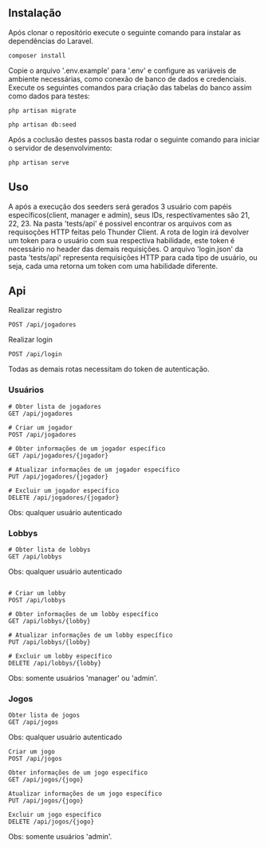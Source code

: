 ## Instalação
Após clonar o repositório execute o seguinte comando para instalar as dependências do Laravel.
```
composer install
```
Copie o arquivo '.env.example' para '.env' e configure as variáveis de ambiente necessárias, como conexão de banco de dados e credenciais.
Execute os seguintes comandos para criação das tabelas do banco assim como dados para testes:
```
php artisan migrate
```
```
php artisan db:seed
```
Após a coclusão destes passos basta rodar o seguinte comando para iniciar o servidor de desenvolvimento:
```
php artisan serve
```

## Uso
A após a execução dos seeders será gerados 3 usuário com papéis específicos(client, manager e admin), seus IDs, respectivamentes são 21, 22, 23. 
Na pasta 'tests/api' é possivel encontrar os arquivos  com as requisoções HTTP feitas pelo Thunder Client. 
A rota de login irá devolver um token para o usuário com sua respectiva habilidade, este token é necessário no header das demais requisições. 
O arquivo 'login.json' da pasta 'tests/api' representa requisições HTTP para cada tipo de usuário, ou seja, cada uma retorna um token com uma habilidade diferente.

## Api
Realizar registro
```
POST /api/jogadores
```

Realizar login
```
POST /api/login
```
Todas as demais rotas necessitam do token de autenticação.
### Usuários
```
# Obter lista de jogadores
GET /api/jogadores

# Criar um jogador
POST /api/jogadores

# Obter informações de um jogador específico
GET /api/jogadores/{jogador}

# Atualizar informações de um jogador específico
PUT /api/jogadores/{jogador}

# Excluir um jogador específico
DELETE /api/jogadores/{jogador}
```
Obs: qualquer usuário autenticado

### Lobbys
```
# Obter lista de lobbys
GET /api/lobbys
```
Obs: qualquer usuário autenticado
```

# Criar um lobby
POST /api/lobbys

# Obter informações de um lobby específico
GET /api/lobbys/{lobby}

# Atualizar informações de um lobby específico
PUT /api/lobbys/{lobby}

# Excluir um lobby específico
DELETE /api/lobbys/{lobby}
```
Obs: somente usuários 'manager' ou 'admin'.
### Jogos
```
Obter lista de jogos
GET /api/jogos
```
Obs: qualquer usuário autenticado
```
Criar um jogo
POST /api/jogos

Obter informações de um jogo específico
GET /api/jogos/{jogo}

Atualizar informações de um jogo específico
PUT /api/jogos/{jogo}

Excluir um jogo específico
DELETE /api/jogos/{jogo}
```
Obs: somente usuários 'admin'.